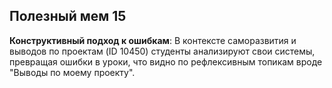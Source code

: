 ## Полезный мем 15

**Конструктивный подход к ошибкам**: В контексте саморазвития и выводов по проектам (ID 10450) студенты анализируют свои системы, превращая ошибки в уроки, что видно по рефлексивным топикам вроде "Выводы по моему проекту".